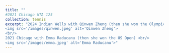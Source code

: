 ```yaml
---
title: ""
#2021 Chicago WTA 125
collection: tennis
excerpt: "2024 Indian Wells with Qinwen Zheng (then she won the Olympic gold medal) <br/>
<img src='/images/qinwen.jpeg' alt='Qinwen Zheng'>
<br/>
2021 Chicago with Emma Raducanu (then she won the US Open) <br/>
<img src='/images/emma.jpeg' alt='Emma Raducanu'>"
---
```


